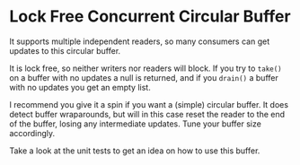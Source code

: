 # Lock Free Concurrent Circular Buffer

It supports multiple independent readers, so many consumers can get updates to this circular buffer.

It is lock free, so neither writers nor readers will block.  If you try to `take()` on a buffer with no updates a null is returned, and if you `drain()` a buffer with no updates you get an empty list.

I recommend you give it a spin if you want a (simple) circular buffer.  It does detect buffer wraparounds, but will in this case reset the reader to the end of the buffer, losing any intermediate updates. Tune your buffer size accordingly.

Take a look at the unit tests to get an idea on how to use this buffer.
